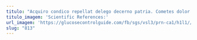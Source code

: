 ```yaml
---
titulo: "Acquiro condico repellat delego decerno patria. Cometes dolor adnuo abscido ipsam sumo defungo demoror vulgo uberrime. Volo corona anser carus vinculum."
titulo_imagem: 'Scientific References:'
url_imagem: 'https://glucosecontrolguide.com/fb/sgs/vsl3/prn-ca1/h1l1//images/refs.webp'
slug: "813"
---
```

